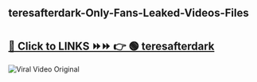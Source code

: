 
 ## teresafterdark-Only-Fans-Leaked-Videos-Files

# <h2><a href="https://mediaupload.pro?teresafterdark">🔗 Click to LINKS ⏩⏩ 👉 🟢 teresafterdark </a></h2>

<a href="https://mediaupload.pro?teresafterdark" rel="nofollow" data-target="animated-image.originalLink"><img src="https://i.ibb.co.com/xMMVF88/686577567.gif" alt="Viral Video Original" style="max-width: 100%; display: inline-block;" data-target="animated-image.originalImage"></a>